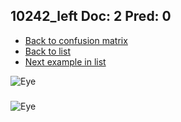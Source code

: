 ## 10242_left Doc: 2 Pred: 0
- [Back to confusion matrix](https://github.com/juliandewit/kaggle_retinopathy/blob/master/matrix.md)
- [Back to list](https://github.com/juliandewit/kaggle_retinopathy/blob/master/lists/20/list.md)
- [Next example in list](https://github.com/juliandewit/kaggle_retinopathy/blob/master/lists/20/10/10297_left.md)

![Eye](https://retinopaty.blob.core.windows.net/size1024/10242_left_2.jpeg)

### 

![Eye]()
